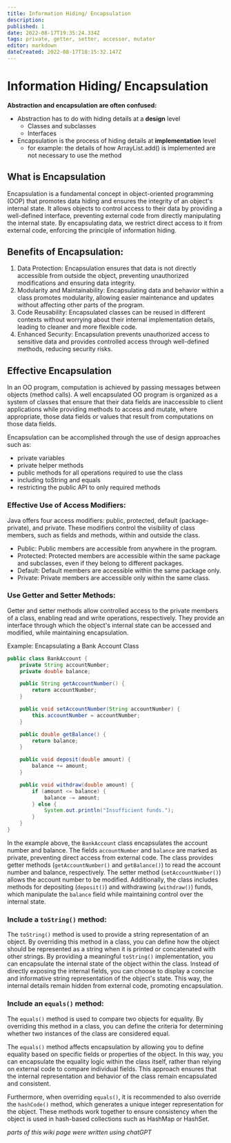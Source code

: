 ```yaml
---
title: Information Hiding/ Encapsulation
description: 
published: 1
date: 2022-08-17T19:35:24.334Z
tags: private, getter, setter, accessor, mutator
editor: markdown
dateCreated: 2022-08-17T18:15:32.147Z
---
```



# Information Hiding/ Encapsulation

**Abstraction and encapsulation are often confused:**

- Abstraction has to do with hiding details at a **design** level  
    - Classes and subclasses
    - Interfaces
- Encapsulation is the process of hiding details at  **implementation** level 
    - for example: the details of how ArrayList.add() is implemented are not necessary to use the method

## What is Encapsulation

Encapsulation is a fundamental concept in object-oriented programming (OOP) that promotes data hiding and ensures the integrity of an object's internal state. It allows objects to control access to their data by providing a well-defined interface, preventing external code from directly manipulating the internal state.  By encapsulating data, we restrict direct access to it from external code, enforcing the principle of information hiding.

## Benefits of Encapsulation:
1. Data Protection: Encapsulation ensures that data is not directly accessible from outside the object, preventing unauthorized modifications and ensuring data integrity.
2. Modularity and Maintainability: Encapsulating data and behavior within a class promotes modularity, allowing easier maintenance and updates without affecting other parts of the program.
3. Code Reusability: Encapsulated classes can be reused in different contexts without worrying about their internal implementation details, leading to cleaner and more flexible code.
4. Enhanced Security: Encapsulation prevents unauthorized access to sensitive data and provides controlled access through well-defined methods, reducing security risks.


## Effective Encapsulation
In an OO program, computation is achieved by passing messages between objects (method calls). A well encapsulated OO program is organized as a system of classes that ensure that their data fields are inaccessible to client applications while providing methods to access and mutate, where appropriate, those data fields or values that result from computations on those data fields.

Encapsulation can be accomplished through the use of design approaches such as: 
   - private variables
   - private helper methods
   - public methods for all operations required to use the class
   - including toString and equals
   - restricting the public API to only required methods
   

### Effective Use of Access Modifiers:
Java offers four access modifiers: public, protected, default (package-private), and private. These modifiers control the visibility of class members, such as fields and methods, within and outside the class.

- Public: Public members are accessible from anywhere in the program.
- Protected: Protected members are accessible within the same package and subclasses, even if they belong to different packages.
- Default: Default members are accessible within the same package only.
- Private: Private members are accessible only within the same class.

### Use Getter and Setter Methods:
Getter and setter methods allow controlled access to the private members of a class, enabling read and write operations, respectively. They provide an interface through which the object's internal state can be accessed and modified, while maintaining encapsulation.

Example: Encapsulating a Bank Account Class

```java
public class BankAccount {
    private String accountNumber;
    private double balance;

    public String getAccountNumber() {
        return accountNumber;
    }

    public void setAccountNumber(String accountNumber) {
        this.accountNumber = accountNumber;
    }

    public double getBalance() {
        return balance;
    }

    public void deposit(double amount) {
        balance += amount;
    }

    public void withdraw(double amount) {
        if (amount <= balance) {
            balance -= amount;
        } else {
            System.out.println("Insufficient funds.");
        }
    }
}
```

In the example above, the `BankAccount` class encapsulates the account number and balance. The fields `accountNumber` and `balance` are marked as private, preventing direct access from external code. The class provides getter methods (`getAccountNumber()` and `getBalance()`) to read the account number and balance, respectively. The setter method (`setAccountNumber()`) allows the account number to be modified. Additionally, the class includes methods for depositing (`deposit()`) and withdrawing (`withdraw()`) funds, which manipulate the `balance` field while maintaining control over the internal state.



### Include a  `toString()` method:

The `toString()` method is used to provide a string representation of an object. By overriding this method in a class, you can define how the object should be represented as a string when it is printed or concatenated with other strings. 
By providing a meaningful `toString()` implementation, you can encapsulate the internal state of the object within the class. Instead of directly exposing the internal fields, you can choose to display a concise and informative string representation of the object's state. This way, the internal details remain hidden from external code, promoting encapsulation.

### Include an `equals()` method:

The `equals()` method is used to compare two objects for equality. By overriding this method in a class, you can define the criteria for determining whether two instances of the class are considered equal.

The `equals()` method affects encapsulation by allowing you to define equality based on specific fields or properties of the object. In this way, you can encapsulate the equality logic within the class itself, rather than relying on external code to compare individual fields. This approach ensures that the internal representation and behavior of the class remain encapsulated and consistent.

Furthermore, when overriding `equals()`, it is recommended to also override the `hashCode()` method, which generates a unique integer representation for the object. These methods work together to ensure consistency when the object is used in hash-based collections such as HashMap or HashSet.

*parts of this wiki page were written using chatGPT*